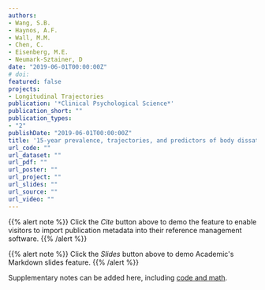```yaml
---
authors:
- Wang, S.B.
- Haynos, A.F.
- Wall, M.M.
- Chen, C.
- Eisenberg, M.E.
- Neumark-Sztainer, D
date: "2019-06-01T00:00:00Z"
# doi:
featured: false
projects:
- Longitudinal Trajectories
publication: '*Clinical Psychological Science*'
publication_short: ""
publication_types:
- "2"
publishDate: "2019-06-01T00:00:00Z"
title: '15-year prevalence, trajectories, and predictors of body dissatisfaction from adolescence to middle adulthood'
url_code: ""
url_dataset: ""
url_pdf: ""
url_poster: ""
url_project: ""
url_slides: ""
url_source: ""
url_video: ""
---
```



{{% alert note %}}
Click the *Cite* button above to demo the feature to enable visitors to import publication metadata into their reference management software.
{{% /alert %}}

{{% alert note %}}
Click the *Slides* button above to demo Academic's Markdown slides feature.
{{% /alert %}}

Supplementary notes can be added here, including [code and math](https://sourcethemes.com/academic/docs/writing-markdown-latex/).

